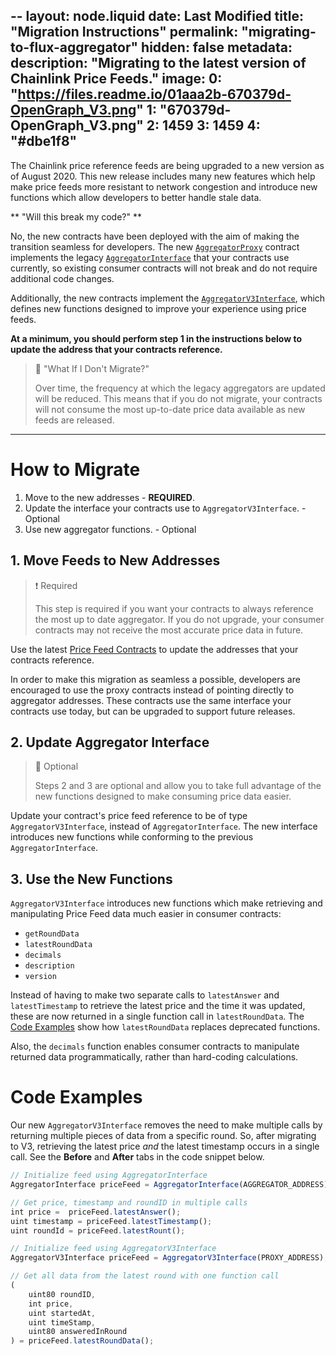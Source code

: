 --
layout: node.liquid
date: Last Modified
title: "Migration Instructions"
permalink: "migrating-to-flux-aggregator"
hidden: false
metadata: 
  description: "Migrating to the latest version of Chainlink Price Feeds."
  image: 
    0: "https://files.readme.io/01aaa2b-670379d-OpenGraph_V3.png"
    1: "670379d-OpenGraph_V3.png"
    2: 1459
    3: 1459
    4: "#dbe1f8"
---
The Chainlink price reference feeds are being upgraded to a new version as of August 2020. This new release includes many new features which help make price feeds more resistant to network congestion and introduce new functions which allow developers to better handle stale data.

** "Will this break my code?" **

No, the new contracts have been deployed with the aim of making the transition seamless for developers. The new <a href="https://github.com/smartcontractkit/chainlink/blob/master/evm-contracts/src/v0.6/AggregatorProxy.sol" target="_blank">`AggregatorProxy`</a> contract implements the legacy <a href="https://github.com/smartcontractkit/chainlink/blob/master/evm-contracts/src/v0.6/interfaces/AggregatorInterface.sol" target="_blank">`AggregatorInterface`</a> that your contracts use currently, so existing consumer contracts will not break and do not require additional code changes.

Additionally, the new contracts implement the <a href="https://github.com/smartcontractkit/chainlink/blob/master/evm-contracts/src/v0.6/interfaces/AggregatorV3Interface.sol" target="_blank">`AggregatorV3Interface`</a>, which defines new functions designed to improve your experience using price feeds.

**At a minimum, you should perform step 1 in the instructions below to update the address that your contracts reference.**

> 🚧 "What If I Don't Migrate?"
>
> Over time, the frequency at which the legacy aggregators are updated will be reduced. This means that if you do not migrate, your contracts will not consume the most up-to-date price data available as new feeds are released.

___

# How to Migrate

1. Move to the new addresses - **REQUIRED**.
2. Update the interface your contracts use to `AggregatorV3Interface`. - Optional
3. Use new aggregator functions. - Optional

 ## 1. Move Feeds to New Addresses

> ❗️ Required
>
> This step is required if you want your contracts to always reference the most up to date aggregator. If you do not upgrade, your consumer contracts may not receive the most accurate price data in future.

Use the latest [Price Feed Contracts](../reference-contracts) to update the addresses that your contracts reference.

In order to make this migration as seamless a possible, developers are encouraged to use the proxy contracts instead of pointing directly to aggregator addresses. These contracts use the same interface your contracts use today, but can be upgraded to support future releases.


## 2. Update Aggregator Interface

> 🚧	 Optional
>
> Steps 2 and 3 are optional and allow you to take full advantage of the new functions designed to make consuming price data easier.

Update your contract's price feed reference to be of type `AggregatorV3Interface`, instead of `AggregatorInterface`. The new interface introduces new functions while conforming to the previous `AggregatorInterface`.


## 3. Use the New Functions

`AggregatorV3Interface` introduces new functions which make retrieving and manipulating Price Feed data much easier in consumer contracts:  

* `getRoundData`
* `latestRoundData`
* `decimals`
* `description`
* `version`

Instead of having to make two separate calls to `latestAnswer` and `latestTimestamp` to retrieve the latest price and the time it was updated, these are now returned in a single function call in `latestRoundData`. The [Code Examples](#code-examples) show how `latestRoundData` replaces deprecated functions.

Also, the `decimals` function enables consumer contracts to manipulate returned data programmatically, rather than hard-coding calculations.

# Code Examples

Our new `AggregatorV3Interface` removes the need to make multiple calls by returning multiple pieces of data from a specific round. So, after migrating to V3, retrieving the latest price *and* the latest timestamp occurs in a single call. See the **Before** and **After** tabs in the code snippet below.

```javascript Before
// Initialize feed using AggregatorInterface
AggregatorInterface priceFeed = AggregatorInterface(AGGREGATOR_ADDRESS);

// Get price, timestamp and roundID in multiple calls
int price =  priceFeed.latestAnswer();
uint timestamp = priceFeed.latestTimestamp();
uint roundId = priceFeed.latestRount();
```
```javascript After
// Initialize feed using AggregatorV3Interface
AggregatorV3Interface priceFeed = AggregatorV3Interface(PROXY_ADDRESS);

// Get all data from the latest round with one function call
(
    uint80 roundID, 
    int price,
    uint startedAt,
    uint timeStamp,
    uint80 answeredInRound
) = priceFeed.latestRoundData();
```
